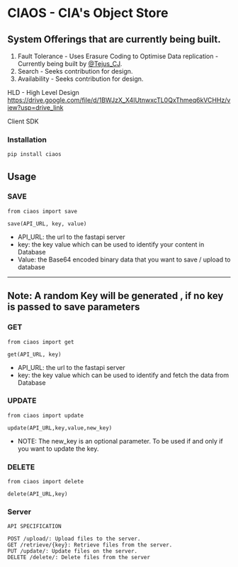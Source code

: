 # CIAOS - CIA's Object Store

## System Offerings that are currently being built. 
1. Fault Tolerance - Uses Erasure Coding to Optimise Data replication - Currently being built by [@Tejus_CJ]([https://github.com/username](https://github.com/Tejas-ChandraShekarRaju)).
2. Search - Seeks contribution for design.
3. Availability - Seeks contribution for design. 

HLD - High Level Design
https://drive.google.com/file/d/1BWJzX_X4IUtnwxcTL0QxThmeq6kVCHHz/view?usp=drive_link

Client SDK

### Installation

```bash
pip install ciaos
```

## Usage

### SAVE

```
from ciaos import save

save(API_URL, key, value)
```

- API_URL: the url to the fastapi server
- key: the key value which can be used to identify your content in Database
- Value: the Base64 encoded binary data that you want to save / upload to database

---

## Note: A random Key will be generated , if no key is passed to save parameters

### GET

```
from ciaos import get

get(API_URL, key)
```

- API_URL: the url to the fastapi server
- key: the key value which can be used to identify and fetch the data from Database

### UPDATE

```
from ciaos import update

update(API_URL,key,value,new_key)
```

- NOTE: The new_key is an optional parameter. To be used if and only if you want to update the key.

### DELETE

```
from ciaos import delete

delete(API_URL,key)
```

### Server

```
API SPECIFICATION

POST /upload/: Upload files to the server.
GET /retrieve/{key}: Retrieve files from the server.
PUT /update/: Update files on the server.
DELETE /delete/: Delete files from the server

```
